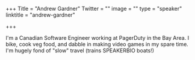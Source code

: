 +++
Title = "Andrew Gardner"
Twitter = ""
image = ""
type = "speaker"
linktitle = "andrew-gardner"

+++

I'm a Canadian Software Engineer working at PagerDuty in the Bay Area. I bike, cook veg food, and dabble in making video games in my spare time. I'm hugely fond of "slow" travel (trains SPEAKERBIO boats!)
